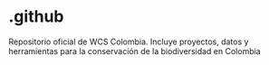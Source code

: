 # .github
Repositorio oficial de WCS Colombia. Incluye proyectos, datos y herramientas para la conservación de la biodiversidad en Colombia

